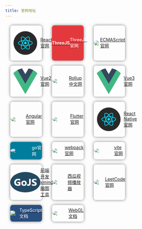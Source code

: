 ```yaml
---
title: 官网地址
---
```


<ul class="program">
    <li>
        <a href="https://react.zcopy.site/">
            <img src="../../public/images/program/react.png" />
            <span>React官网</span>
        </a>
    </li>
    <li style="background: #e4393c;">
        <a href="https://threejs.org/">
            <div style="color: #fff;font-weight: 600;">ThreeJS</div>
            <span style="color: #fff;">ThreeJS官网</span>
        </a>
    </li>
    <li>
        <a href="https://ecma262.docschina.org/">
            <img src="https://ecma262.docschina.org/img/ecma-logo.svg" />
            <span>ECMAScript官网</span>
        </a>
    </li>
    <li>
        <a href="https://v2.cn.vuejs.org/">
            <img src="../../public/images/program/vue.svg" />
            <span>Vue2官网</span>
        </a>
    </li>
    <li>
        <a href="https://www.rollupjs.com/">
            <img src="https://www.rollupjs.com/img/favicon.png" />
            <span>Rollup中文网</span>
        </a>
    </li>
    <li>
        <a href="https://cn.vuejs.org/">
            <img src="../../public/images/program/vue.svg" />
            <span>Vue3官网</span>
        </a>
    </li>
    <li>
        <a href="https://angular.cn/">
            <img src="https://angular.cn/assets/images/logos/angular/angular.svg" />
            <span>Angular官网</span>
        </a>
    </li>
    <li>
        <a href="https://flutter.cn/">
            <img src="https://flutter.cn/assets/images/cn/flutter-cn-logo.png" />
            <span>Flutter官网</span>
        </a>
    </li>
    <li>
        <a href="https://www.reactnative.cn/">
            <img src="../../public/images/program/react.png" />
            <span>React Native官网</span>
        </a>
    </li>
    <li style="background: #007d9c;">
        <a href="https://golang.google.cn/">
            <img src="https://golang.google.cn/images/go-logo-white.svg" />
            <span style="color: #FFF;">go官网</span>
        </a>
    </li>
    <li>
        <a href="https://www.webpackjs.com/">
            <img src="https://docschina.org/static/logo/webpack-offical.svg" />
            <span>webpack官网</span>
        </a>
    </li>
    <li>
        <a href="https://cn.vitejs.dev/">
            <img src="https://cn.vitejs.dev/logo-with-shadow.png" />
            <span>vite官网</span>
        </a>
    </li>
    <li>
        <a href="https://gojs.net/">
            <img src="../../public/images/program/gojs.png" />
            <span>前端开发xmind脑图工具</span>
        </a>
    </li>
    <li>
        <a href="https://h5player.bytedance.com/">
            <img src="https://docschina.org/static/logo/xgplayer.png" />
            <span>西瓜视频播放器</span>
        </a>
    </li>
    <li>
        <a href="https://leetcode.cn/">
            <img src="https://static.leetcode-cn.com/cn-frontendx-assets/production/_next/static/images/logo-ff2b712834cf26bf50a5de58ee27bcef.png" />
            <span>LeetCode官网</span>
        </a>
    </li>
    <li style="background: #294E80;">
        <a href="https://www.tslang.cn/">
            <img style="border-radius: 0;" src="https://www.tslang.cn/assets/images/logo_nocircle.svg" />
            <span style="color: #fff;">TypeScript文档</span>
        </a>
    </li>
    <li>
        <a href="https://webglfundamentals.org/">
            <img src="https://webglfundamentals.org/webgl/lessons/resources/rss-icon.svg" />
            <span>WebGL文档</span>
        </a>
    </li>
</ul>

<style>
    ul.program {
        margin: 0;
        padding: 0;
        display: flex;
        justify-content: flex-start;
        flex-wrap: wrap;
    }
    ul.program > li {
        width: 20%;
        margin: 8px 16px;
        border-radius: 8px;
        list-style: none;
        box-shadow: 0 0 10px 0px rgba(0,0,0,0.5);
        padding: 8px 0;
        display: flex;
        flex-direction: column;
        align-items: center;
    }
    ul.program > li > a {
        display: block;
        width: 100%;
        height: 100%;
        display: flex;
        flex-direction: row;
        justify-content: space-around;
        align-items: center;
        cursor: pointer;
    }
    ul.program > li > a:hover {
        text-decoration: none;
        opacity: 1;
    }
    ul.program > li > a > img {
        display: block;
        width: 96px;
        height: auto;
        border-radius: 50%;
    }
</style>
